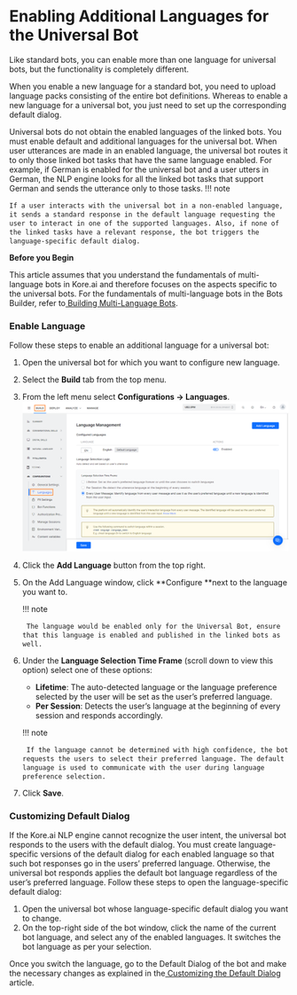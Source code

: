 # **Enabling Additional Languages for the Universal Bot**

Like standard bots, you can enable more than one language for universal bots, but the functionality is completely different.

When you enable a new language for a standard bot, you need to upload language packs consisting of the entire bot definitions. Whereas to enable a new language for a universal bot, you just need to set up the corresponding default dialog.

Universal bots do not obtain the enabled languages of the linked bots. You must enable default and additional languages for the universal bot. When user utterances are made in an enabled language, the universal bot routes it to only those linked bot tasks that have the same language enabled. For example, if German is enabled for the universal bot and a user utters in German, the NLP engine looks for all the linked bot tasks that support German and sends the utterance only to those tasks.
!!! note

    If a user interacts with the universal bot in a non-enabled language, it sends a standard response in the default language requesting the user to interact in one of the supported languages. Also, if none of the linked tasks have a relevant response, the bot triggers the language-specific default dialog.


**Before you Begin**

This article assumes that you understand the fundamentals of multi-language bots in Kore.ai and therefore focuses on the aspects specific to the universal bots. For the fundamentals of multi-language bots in the Bots Builder, refer to[ Building Multi-Language Bots](https://developer.kore.ai/docs/bots/advanced-topics/multi-lingual/building-multi-language-bots/).


### **Enable Language**

Follow these steps to enable an additional language for a universal bot:



1. Open the universal bot for which you want to configure new language.
2. Select the **Build** tab from the top menu.
3. From the left menu select **Configurations -> Languages**. 
    ![alt_text](images/ub_languages.png "image_tooltip")

4. Click the **Add Language** button from the top right.
5. On the Add Language window, click **Configure **next to the language you want to.

    !!! note
    
        The language would be enabled only for the Universal Bot, ensure that this language is enabled and published in the linked bots as well. 




6. Under the **Language Selection Time Frame** (scroll down to view this option) select one of these options:
    * **Lifetime**: The auto-detected language or the language preference selected by the user will be set as the user’s preferred language.
    * **Per Session**: Detects the user’s language at the beginning of every session and responds accordingly.

    !!! note
    
        If the language cannot be determined with high confidence, the bot requests the users to select their preferred language. The default language is used to communicate with the user during language preference selection.


7. Click **Save**.


### **Customizing Default Dialog**

If the Kore.ai NLP engine cannot recognize the user intent, the universal bot responds to the users with the default dialog. You must create language-specific versions of the default dialog for each enabled language so that such bot responses go in the users’ preferred language. Otherwise, the universal bot responds applies the default bot language regardless of the user’s preferred language. 
 Follow these steps to open the language-specific default dialog:



1. Open the universal bot whose language-specific default dialog you want to change.
2. On the top-right side of the bot window, click the name of the current bot language, and select any of the enabled languages. It switches the bot language as per your selection.

Once you switch the language, go to the Default Dialog of the bot and make the necessary changes as explained in the[ Customizing the Default Dialog](https://developer.kore.ai/docs/bots/advanced-topics/universal-bot/customizing-the-universal-bots-default-dialog-task/) article.

		
